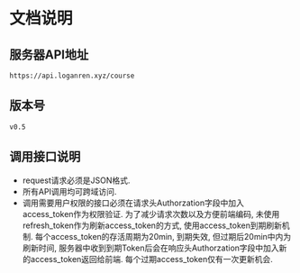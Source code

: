 # 文档说明

## 服务器API地址

`https://api.loganren.xyz/course`

## 版本号

`v0.5`

## 调用接口说明

- request请求必须是JSON格式.
- 所有API调用均可跨域访问.
- 调用需要用户权限的接口必须在请求头Authorzation字段中加入access_token作为权限验证. 为了减少请求次数以及方便前端编码, 未使用refresh_token作为刷新access_token的方式, 使用access_token到期刷新机制. 每个access_token的存活周期为20min, 到期失效, 但过期后20min中内为刷新时间, 服务器中收到到期Token后会在响应头Authorzation字段中加入新的access_token返回给前端. 每个过期access_token仅有一次更新机会.